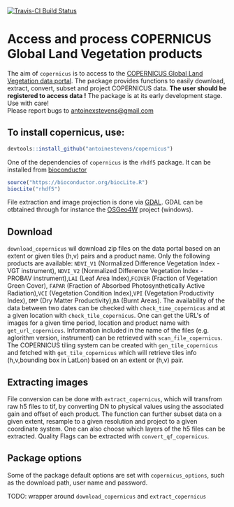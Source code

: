 [![Travis-CI Build Status](https://travis-ci.org/antoinestevens/copernicus.svg?branch=master)](https://travis-ci.org/antoinestevens/copernicus)

# Access and process COPERNICUS Global Land Vegetation products

The aim of `copernicus` is to access to the [COPERNICUS Global Land Vegetation data portal](http://land.copernicus.eu/global/). 
The package provides functions to easily download, extract, convert, subset and project COPERNICUS data.
__The user should be registered to access data !__ The package is at its early development stage. Use with care!  
Please report bugs to <antoinexstevens@gmail.com>

## To install copernicus, use:

```r
devtools::install_github("antoinestevens/copernicus")
```

One of the dependencies of `copernicus` is the `rhdf5` package. 
It can be installed from [bioconductor](https://www.bioconductor.org/packages/release/bioc/html/rhdf5.html)

```r
source("https://bioconductor.org/biocLite.R")
biocLite("rhdf5")
```

File extraction and image projection is done via [GDAL](http://www.gdal.org/). GDAL can be otbtained through for instance the
[OSGeo4W](https://trac.osgeo.org/osgeo4w/) project (windows).

## Download

`download_copernicus` wil download zip files on the data portal based on an extent or given tiles (h,v) pairs and a product name.
Only the following products are available:  `NDVI_V1` (Normalized Difference Vegetation Index - VGT instrument),
`NDVI_V2` (Normalized Difference Vegetation Index - PROBAV instrument),`LAI` (Leaf Area Index),`FCOVER` (Fraction of Vegetation Green Cover),
`FAPAR` (Fraction of Absorbed Photosynthetically Active Radiation),`VCI` (Vegetation Condition Index),`VPI` (Vegetation Productivity Index),
`DMP` (Dry Matter Productivity),`BA` (Burnt Areas).
The availability of the data between two dates can be checked with `check_time_copernicus` and at a given location with `check_tile_copernicus`.
One can get the URL's of images for a given time period, location and product name with `get_url_copernicus`.
Information included in the name of the files (e.g. aglorithm version, instrument) can be retrieved with `scan_file_copernicus`.
The COPERNICUS tiling system can be created with `gen_tile_copernicus` and fetched with `get_tile_copernicus`
which will retrieve tiles info (h,v,bounding box in LatLon) based on an extent or (h,v) pair.

## Extracting images

File conversion can be done with `extract_copernicus`, which will transfrom raw h5 files to tif, by converting DN to physical values
using the associated gain and offset of each product. The function can further subset data on a given extent, resample to a given resolution
and project to a given coordinate system. One can also choose which layers of the h5 files can be extracted.
Quality Flags can be extracted with `convert_qf_copernicus`.

## Package options

Some of the package default options are set with `copernicus_options`, such as the download path, user name and password.

TODO: wrapper around `download_copernicus` and `extract_copernicus`

